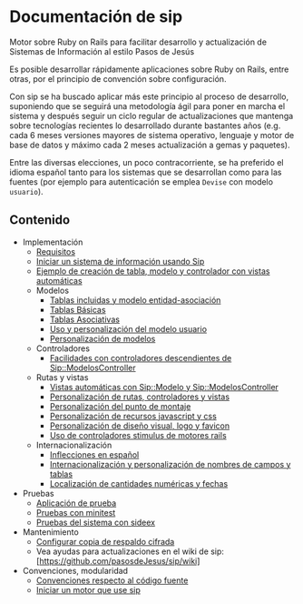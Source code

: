 # Documentación de sip

Motor sobre Ruby on Rails para facilitar desarrollo y actualización de 
Sistemas de Información al estilo Pasos de Jesús

Es posible desarrollar rápidamente aplicaciones sobre Ruby on Rails, entre 
otras, por  el principio de convención sobre configuración.

Con sip se ha buscado aplicar más este principio al proceso de desarrollo, 
suponiendo que se seguirá una metodología ágil para poner en marcha el sistema 
y después seguir un ciclo regular de actualizaciones que mantenga sobre 
tecnologías recientes lo desarrollado durante bastantes años (e.g. cada 
6 meses versiones mayores de sistema operativo, lenguaje y motor de base 
de datos y máximo cada 2 meses actualización a gemas y paquetes).

Entre las diversas elecciones, un poco contracorriente, se ha preferido el 
idioma español tanto para los sistemas que se desarrollan como para las 
fuentes  (por ejemplo para autenticación se emplea `Devise` con modelo 
`usuario`).


## Contenido

* Implementación
  * [Requisitos](https://github.com/pasosdeJesus/sip/blob/master/doc/requisitos.md)
  * [Iniciar un sistema de información usando Sip](https://github.com/pasosdeJesus/sip/blob/master/doc/iniciar-si-usando-sip.md)
  * [Ejemplo de creación de tabla, modelo y controlador con vistas automáticas](https://github.com/pasosdeJesus/sip/blob/master/doc/ejemplo-con-vistas-automaticas.md)
  * Modelos
    * [Tablas incluidas y modelo entidad-asociación](https://github.com/pasosdeJesus/sip/blob/master/doc/modelo-entidad-asociacion.md)
    * [Tablas Básicas](https://github.com/pasosdeJesus/sip/blob/master/doc/tablas-basicas.md)
    * [Tablas Asociativas](https://github.com/pasosdeJesus/sip/blob/master/doc/tablas-asociativas.md)
    * [Uso y personalización del modelo usuario](https://github.com/pasosdeJesus/sip/blob/master/doc/modelo-usuario.md)
    * [Personalización de modelos](https://github.com/pasosdeJesus/sip/blob/master/doc/personalizacion-de-modelos.md)
  * Controladores
    * [Facilidades con controladores descendientes de Sip::ModelosController](https://github.com/pasosdeJesus/sip/blob/master/doc/facilidades-controlador.md)
  * Rutas y vistas
    * [Vistas automáticas con Sip::Modelo y Sip::ModelosController](https://github.com/pasosdeJesus/sip/blob/master/doc/vistas-automaticas.md)
    * [Personalización de rutas, controladores y vistas](https://github.com/pasosdeJesus/sip/blob/master/doc/rutas-controladores-vistas.md)
    * [Personalización del punto de montaje](https://github.com/pasosdeJesus/sip/blob/master/doc/punto-de-montaje.md)
    * [Personalización de recursos javascript y css](https://github.com/pasosdeJesus/sip/blob/master/doc/recursos-javascript-y-css.md)
    * [Personalización de diseño visual, logo y favicon](https://github.com/pasosdeJesus/sip/blob/master/doc/diseño-visual-logo-y-favicon.md)
    * [Uso de controladores stimulus de motores rails](stimulus.md)
  * Internacionalización
    * [Inflecciones en español]()
    * [Internacionalización y personalización de nombres de campos y tablas](https://github.com/pasosdeJesus/sip/blob/master/doc/internacionalizacion-nombres-campos-y-tablas.md)
    * [Localización de cantidades numéricas y fechas](https://github.com/pasosdeJesus/sip/blob/master/doc/localizacion-numeros-y-fechas.md)
* Pruebas
  * [Aplicación de prueba](https://github.com/pasosdeJesus/sip/blob/master/doc/aplicacion-de-prueba.md)
  * [Pruebas con minitest](https://github.com/pasosdeJesus/sip/blob/master/doc/pruebas-con-minitest.md)
  * [Pruebas del sistema con sideex](https://github.com/pasosdeJesus/sip/blob/master/doc/pruebas-al-sistema-con-sideex.md)
* Mantenimiento 
  * [Configurar copia de respaldo cifrada](https://github.com/pasosdeJesus/sip/blob/master/doc/respaldo-cifrado.md)
  * Vea ayudas para actualizaciones en el wiki de sip: [https://github.com/pasosdeJesus/sip/wiki]
* Convenciones, modularidad
  * [Convenciones respecto al código fuente](https://github.com/pasosdeJesus/sip/blob/master/doc/convenciones.md)
  * [Iniciar un motor que use sip](https://github.com/pasosdeJesus/sip/blob/master/doc/iniciar-motor-con-sip.md)

